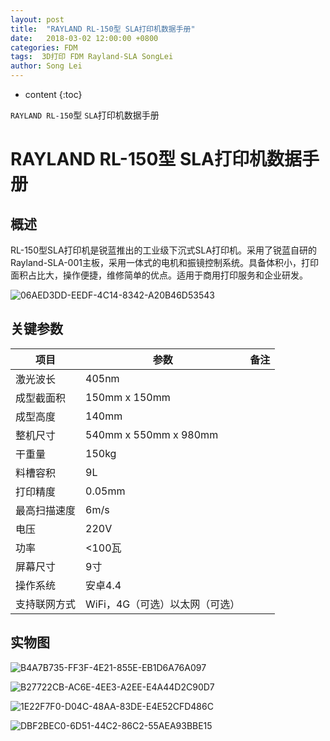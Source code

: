 ```yaml
---
layout: post
title:  "RAYLAND RL-150型 SLA打印机数据手册"
date:   2018-03-02 12:00:00 +0800
categories: FDM  
tags:  3D打印 FDM Rayland-SLA SongLei
author: Song Lei
---
```


* content
{:toc}

`RAYLAND RL-150`型 `SLA`打印机数据手册



# RAYLAND RL-150型 SLA打印机数据手册

## 概述

RL-150型SLA打印机是锐蓝推出的工业级下沉式SLA打印机。采用了锐蓝自研的Rayland-SLA-001主板，采用一体式的电机和振镜控制系统。具备体积小，打印面积占比大，操作便捷，维修简单的优点。适用于商用打印服务和企业研发。

![06AED3DD-EEDF-4C14-8342-A20B46D53543]({{site.baseurl}}/images/06AED3DD-EEDF-4C14-8342-A20B46D53543.png)

## 关键参数

| 项目     | 参数                    | 备注   |
| ------ | --------------------- | ---- |
| 激光波长   | 405nm                 |      |
| 成型截面积  | 150mm x 150mm         |      |
| 成型高度   | 140mm                 |      |
| 整机尺寸   | 540mm x 550mm x 980mm |      |
| 干重量    | 150kg                 |      |
| 料槽容积   | 9L                    |      |
| 打印精度   | 0.05mm                |      |
| 最高扫描速度 | 6m/s                  |      |
| 电压     | 220V                  |      |
| 功率     | <100瓦                 |      |
| 屏幕尺寸   | 9寸                    |      |
| 操作系统   | 安卓4.4                 |      |
| 支持联网方式 | WiFi，4G（可选）以太网（可选）    |      |

## 实物图

![B4A7B735-FF3F-4E21-855E-EB1D6A76A097]({{site.baseurl}}/images/B4A7B735-FF3F-4E21-855E-EB1D6A76A097.png)



![B27722CB-AC6E-4EE3-A2EE-E4A44D2C90D7]({{site.baseurl}}/images/B27722CB-AC6E-4EE3-A2EE-E4A44D2C90D7.png)



![1E22F7F0-D04C-48AA-83DE-E4E52CFD486C]({{site.baseurl}}/images/1E22F7F0-D04C-48AA-83DE-E4E52CFD486C.png)



![DBF2BEC0-6D51-44C2-86C2-55AEA93BBE15]({{site.baseurl}}/images/DBF2BEC0-6D51-44C2-86C2-55AEA93BBE15.png)



